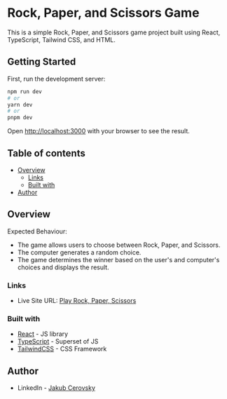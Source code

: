 # Rock, Paper, and Scissors Game

This is a simple Rock, Paper, and Scissors game project built using React, TypeScript, Tailwind CSS, and HTML.

## Getting Started

First, run the development server:

```bash
npm run dev
# or
yarn dev
# or
pnpm dev
```

Open [http://localhost:3000](http://localhost:3000) with your browser to see the result.

## Table of contents

- [Overview](#overview)
  - [Links](#links)
  - [Built with](#built-with)
- [Author](#author)

## Overview

Expected Behaviour:

- The game allows users to choose between Rock, Paper, and Scissors.
- The computer generates a random choice.
- The game determines the winner based on the user's and computer's choices and displays the result.
  
### Links

- Live Site URL: [Play Rock, Paper, Scissors](https://rock-paper-scissors-chi-inky.vercel.app/)

### Built with    

- [React](https://reactjs.org/) - JS library
- [TypeScript](https://www.typescriptlang.org/) - Superset of JS
- [TailwindCSS](https://tailwindcss.com/) - CSS Framework

## Author

- LinkedIn - [Jakub Cerovsky](https://www.linkedin.com/in/jakub-cerovsky-288161173/)



